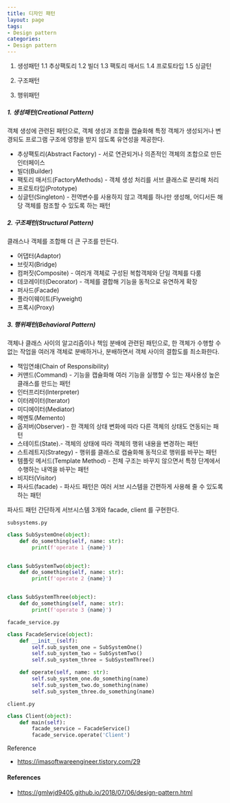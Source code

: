 ```yaml
---
title: 디자인 패턴
layout: page
tags:
- Design pattern
categories:
- Design pattern
---
```


1. 생성패턴
	1.1 추상팩토리
	1.2 빌더
	1.3 팩토리 매서드
	1.4 프로토타입
	1.5 싱글턴
	
3. 구조패턴
4. 행위패턴



##### 1. 생성패턴(Creational Pattern)

객체 생성에 관련된 패턴으로, 객체 생성과 조합을 캡슐화해 특정 객체가 생성되거나 변경되도 프로그램 구조에 영향을 받지 않도록 유연성을 제공한다.

- 추상팩토리(Abstract Factory) - 서로 연관되거나 의존적인 객체의 조합으로 만든 인터페이스
- 빌더(Builder)
- 팩토리 매서드(FactoryMethods) - 객체 생성 처리를 서브 클래스로 분리해 처리
- 프로토타입(Prototype)
- 싱글턴(Singleton) - 전역변수를 사용하지 않고 객체를 하나만 생성해, 어디서든 해당 객체를 참조할 수 있도록 하는 패턴

  

##### 2. 구조패턴(Structural Pattern)

클래스나 객체를 조합해 더 큰 구조를 만든다. 

- 어댑터(Adaptor)
- 브릿지(Bridge)
- 컴퍼짓(Composite) - 여러개 객체로 구성된 복합객체와 단일 객체를 다룸
- 데코레이터(Decorator) - 객체를 결합해 기능을 동적으로 유연하게 확장
- 퍼사드(Facade)
- 플라이웨이트(Flyweight)
- 프록시(Proxy)

##### 3. 행위패턴(Behavioral Pattern)

객체나 클래스 사이의 알고리즘이나 책임 분배에 관련된 패턴으로, 한 객체가 수행할 수 없는 작업을 여러개 객체로 분배하거나, 분배하면서 객체 사이의 결합도를 최소화한다.

- 책임연쇄(Chain of Responsibility)
- 커맨드(Command) - 기능을 캡슐화해 여러 기능을 실행할 수 있는 재사용성 높은 클래스를 만드는 패턴
- 인터프리터(Interpreter)
- 이터레이터(Iterator)
- 미디에이터(Mediator)
- 메멘토(Memento)
- 옵저버(Observer) - 한 객체의 상태 변화에 따라 다른 객체의 상태도 연동되는 패턴
- 스테이트(State).- 객체의 상태에 따라 객체의 행위 내용을 변경하는 패턴
- 스트레트지(Strategy) - 행위를 클래스로 캡슐화해 동적으로 행위를 바꾸는 패턴
- 템플릿 메서드(Template Method) - 전체 구조는 바꾸지 않으면서 특정 단계에서 수행하는 내역을 바꾸는 패턴
- 비지터(Visitor)
- 파사드(facade) - 파사드 패턴은 여러 서브 시스템을 간편하게 사용해 줄 수 있도록 하는 패턴

파사드 패턴 
간단하게 서브시스템 3개와 facade, client 를 구현한다.



`subsystems.py`

```python
class SubSystemOne(object):
    def do_something(self, name: str):
        print(f'operate 1 {name}')


class SubSystemTwo(object):
    def do_something(self, name: str):
        print(f'operate 2 {name}')


class SubSystemThree(object):
    def do_something(self, name: str):
        print(f'operate 3 {name}')
```



`facade_service.py`

```python
class FacadeService(object):
    def __init__(self):
        self.sub_system_one = SubSystemOne()
        self.sub_system_two = SubSystemTwo()
        self.sub_system_three = SubSystemThree()

    def operate(self, name: str):
        self.sub_system_one.do_something(name)
        self.sub_system_two.do_something(name)
        self.sub_system_three.do_something(name)
```



`client.py`

```python
class Client(object):
    def main(self):
        facade_service = FacadeService()
        facade_service.operate('Client')
```





Reference 

* https://imasoftwareengineer.tistory.com/29



#### References

* https://gmlwjd9405.github.io/2018/07/06/design-pattern.html
